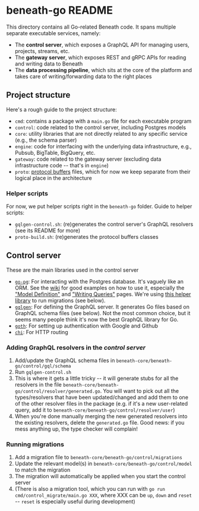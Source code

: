 # beneath-go README

This directory contains all Go-related Beneath code. It spans multiple separate executable services, namely:

- The **control server**, which exposes a GraphQL API for managing users, projects, streams, etc.
- The **gateway server**, which exposes REST and gRPC APIs for reading and writing data to Beneath
- The **data processing pipeline**, which sits at the core of the platform and takes care of writing/forwarding data to the right places

## Project structure

Here's a rough guide to the project structure:

- `cmd`: contains a package with a `main.go` file for each executable program
- `control`: code related to the control server, including Postgres models
- `core`: utility libraries that are not directly related to any specific service (e.g., the schema parser)
- `engine`: code for interfacing with the underlying data infrastructure, e.g., Pubsub, BigTable, BigQuery, etc.
- `gateway`: code related to the gateway server (excluding data infrastructure code -- that's in `engine`)
- `proto`: [protocol buffers](https://developers.google.com/protocol-buffers/) files, which for now we keep separate from their logical place in the architecture

### Helper scripts

For now, we put helper scripts right in the `beneath-go` folder. Guide to helper scripts:

- `gqlgen-control.sh`: (re)generates the control server's GraphQL resolvers (see its README for more)
- `proto-build.sh`: (re)generates the protocol buffers classes

## Control server

These are the main libraries used in the control server

- [`go-pg`](https://github.com/go-pg/pg): For interacting with the Postgres database. It's vaguely like an ORM. See the [wiki](https://github.com/go-pg/pg/wiki) for good examples on how to use it, especially the ["Model Definition"](https://github.com/go-pg/pg/wiki/Model-Definition) and ["Writing Queries"](https://github.com/go-pg/pg/wiki/Writing-Queries) pages. We're using [this helper library](https://github.com/go-pg/migrations) to run migrations (see below). 
- [`gqlgen`](https://gqlgen.com/): For defining the GraphQL server. It generates Go files based on GraphQL schema files (see below). Not the most common choice, but it seems many people think it's now the best GraphQL library for Go.
- [`goth`](https://github.com/markbates/goth): For setting up authentication with Google and Github
- [`chi`](https://github.com/go-chi/chi): For HTTP routing

### Adding GraphQL resolvers in the *control server*

1. Add/update the GraphQL schema files in `beneath-core/beneath-go/control/gql/schema`
2. Run `gqlgen-control.sh`
3. This is where it gets a little tricky -- it will generate stubs for all the resolvers in the file `beneath-core/beneath-go/control/resolver/generated.go`. You will want to pick out all the types/resolvers that have been updated/changed and add them to one of the other resolver files in the package (e.g. if it's a new user-related query, add it to `beneath-core/beneath-go/control/resolver/user`)
4. When you're done manually merging the new generated resolvers into the existing resolvers, delete the `generated.go` file. Good news: if you mess anything up, the type checker will complain!

### Running migrations

1. Add a migration file to `beneath-core/beneath-go/control/migrations`
2. Update the relevant model(s) in `beneath-core/beneath-go/control/model` to match the migration
3. The migration will automatically be applied when you start the control server
4. (There is also a migration tool, which you can run with `go run cmd/control_migrate/main.go XXX`, where XXX can be `up`, `down` and `reset` -- `reset` is especially useful during development)
